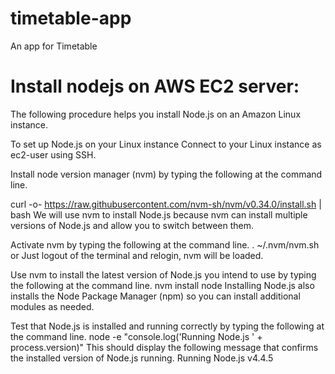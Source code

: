 # timetable-app
An app for Timetable

# Install nodejs on AWS EC2 server:
The following procedure helps you install Node.js on an Amazon Linux instance.

To set up Node.js on your Linux instance
Connect to your Linux instance as ec2-user using SSH.

Install node version manager (nvm) by typing the following at the command line.

curl -o- https://raw.githubusercontent.com/nvm-sh/nvm/v0.34.0/install.sh | bash
We will use nvm to install Node.js because nvm can install multiple versions of Node.js and allow you to switch between them.

Activate nvm by typing the following at the command line.
. ~/.nvm/nvm.sh
or
Just logout of the terminal and relogin, nvm will be loaded.

Use nvm to install the latest version of Node.js you intend to use by typing the following at the command line.
nvm install node
Installing Node.js also installs the Node Package Manager (npm) so you can install additional modules as needed.

Test that Node.js is installed and running correctly by typing the following at the command line.
node -e "console.log('Running Node.js ' + process.version)"
This should display the following message that confirms the installed version of Node.js running.
Running Node.js v4.4.5
